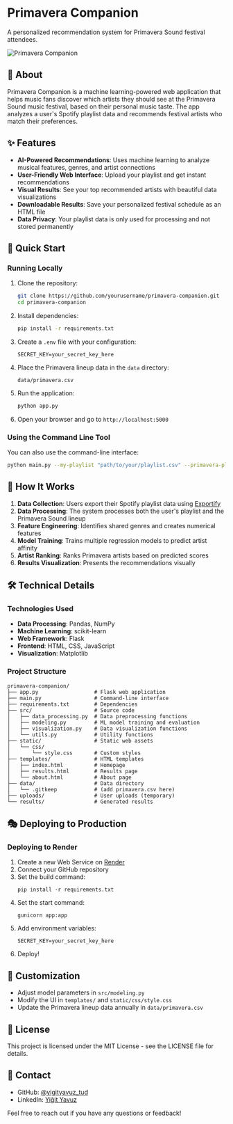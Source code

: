 # Primavera Companion

A personalized recommendation system for Primavera Sound festival attendees.

![Primavera Companion](static/images/screenshot.png)

## 🎵 About

Primavera Companion is a machine learning-powered web application that helps music fans discover which artists they should see at the Primavera Sound music festival, based on their personal music taste. The app analyzes a user's Spotify playlist data and recommends festival artists who match their preferences.

## ✨ Features

- **AI-Powered Recommendations**: Uses machine learning to analyze musical features, genres, and artist connections
- **User-Friendly Web Interface**: Upload your playlist and get instant recommendations
- **Visual Results**: See your top recommended artists with beautiful data visualizations
- **Downloadable Results**: Save your personalized festival schedule as an HTML file
- **Data Privacy**: Your playlist data is only used for processing and not stored permanently


## 🚀 Quick Start

### Running Locally

1. Clone the repository:
   ```bash
   git clone https://github.com/yourusername/primavera-companion.git
   cd primavera-companion
   ```

2. Install dependencies:
   ```bash
   pip install -r requirements.txt
   ```

3. Create a `.env` file with your configuration:
   ```
   SECRET_KEY=your_secret_key_here
   ```

4. Place the Primavera lineup data in the `data` directory:
   ```
   data/primavera.csv
   ```

5. Run the application:
   ```bash
   python app.py
   ```

6. Open your browser and go to `http://localhost:5000`

### Using the Command Line Tool

You can also use the command-line interface:

```bash
python main.py --my-playlist "path/to/your/playlist.csv" --primavera-playlist "data/primavera.csv"
```

## 🧠 How It Works

1. **Data Collection**: Users export their Spotify playlist data using [Exportify](https://exportify.net)
2. **Data Processing**: The system processes both the user's playlist and the Primavera Sound lineup
3. **Feature Engineering**: Identifies shared genres and creates numerical features
4. **Model Training**: Trains multiple regression models to predict artist affinity
5. **Artist Ranking**: Ranks Primavera artists based on predicted scores
6. **Results Visualization**: Presents the recommendations visually

## 🛠️ Technical Details

### Technologies Used

- **Data Processing**: Pandas, NumPy
- **Machine Learning**: scikit-learn
- **Web Framework**: Flask
- **Frontend**: HTML, CSS, JavaScript
- **Visualization**: Matplotlib

### Project Structure

```
primavera-companion/
├── app.py                  # Flask web application
├── main.py                 # Command-line interface
├── requirements.txt        # Dependencies
├── src/                    # Source code
│   ├── data_processing.py  # Data preprocessing functions
│   ├── modeling.py         # ML model training and evaluation
│   ├── visualization.py    # Data visualization functions
│   └── utils.py            # Utility functions
├── static/                 # Static web assets
│   └── css/
│       └── style.css       # Custom styles
├── templates/              # HTML templates
│   ├── index.html          # Homepage
│   ├── results.html        # Results page
│   └── about.html          # About page
├── data/                   # Data directory
│   └── .gitkeep            # (add primavera.csv here)
├── uploads/                # User uploads (temporary)
└── results/                # Generated results
```

## 🎭 Deploying to Production

### Deploying to Render

1. Create a new Web Service on [Render](https://render.com)
2. Connect your GitHub repository
3. Set the build command:
   ```
   pip install -r requirements.txt
   ```
4. Set the start command:
   ```
   gunicorn app:app
   ```
5. Add environment variables:
   ```
   SECRET_KEY=your_secret_key_here
   ```
6. Deploy!

## 🔧 Customization

- Adjust model parameters in `src/modeling.py`
- Modify the UI in `templates/` and `static/css/style.css`
- Update the Primavera lineup data annually in `data/primavera.csv`

## 📄 License

This project is licensed under the MIT License - see the LICENSE file for details.

## 👋 Contact

- GitHub: [@yigityavuz_tud](https://github.com/yigityavuz_tud)
- LinkedIn: [Yiğit Yavuz](https://linkedin.com/in/yigit-yavuz)

Feel free to reach out if you have any questions or feedback!